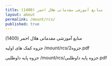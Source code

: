 ```yaml
---
title: منابع آموزشی مقدماتی هلال احمر (1400)
layout: about
permalink: /mount/rcs/
published: true
---
```


منابع آموزشی مقدماتی هلال احمر (1400)

جزوه کمک های اولیه
/mount/rcs/2جزوه.pdf

جزوه پایه داوطلبی
/mount/rcs/جزوه پایه داوطلبی.pdf

